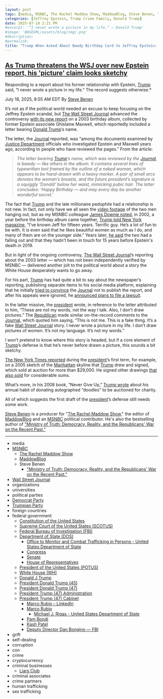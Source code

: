 ```yaml
---
layout: post
tags: [media, MSNBC, The Rachel Maddow Show, MaddowBlog, Steve Benen, “Ministry of Truth –  Democracy Reality and the Republicans’ War on the Recent Past.”, Wall Street Journal, organizations, universities, political parties, Democrat Party, Trumpian Party, foreign countries, federal government, Constitution of the United States, Supreme Court of the United States (SCOTUS), Federal Bureau of Investigation (FBI), Department of State (DOS), Office to Monitor and Combat Trafficking in Persons - United States Department of State, Congress, Senate, House of Representatives, President of the United States (POTUS), White House (WH), Donald J Trump, President Donald Trump (45), President Donald Trump (47), President Trump (47) Administration, President Trump (47) Cabinet, Marco Rubio – LinkedIn, Marco Rubio, Michael J. Rigas - United States Department of State, Pam Bondi, Kash Patel, Deputy Director Dan Bongino — FBI, grift, self-dealing, corruption, con, crime, cryptocurrency, criminal businesses, Liars Club, criminal associates, crime partners, human trafficking, sex trafficking]
categories: [Jeffrey Epstein, Trump Crime Family, Donald Trump]
date: 2025-07-18 2:21 PM
#excerpt: '“I never wrote a picture in my life.” – Donald Trump'
#image: 'BASEURL/assets/blog/img/.png'
#description:
#permalink:
title: "Trump When Asked About Bawdy Birthday Card to Jeffrey Epstein: “I never wrote a picture in my life.”"
---
```



## [As Trump threatens the WSJ over new Epstein report, his 'picture' claim looks sketchy](https://www.msnbc.com/rachel-maddow-show/maddowblog/trump-threatens-wsj-new-epstein-report-picture-claim-looks-sketchy-rcna219545)

Responding to a report about his former relationship with Epstein, [Trump](https://www.donaldjtrump.com/) said, “I never wrote a picture in my life.” The record suggests otherwise.*

July 18, 2025, 8:55 AM EDT
By [Steve Benen](https://www.msnbc.com/author/steve-benen-ncpn433601)

It’s not as if the political world needed an excuse to keep focusing on the Jeffrey Epstein scandal, but [The Wall Street Journal](https://www.wsj.com/) advanced the controversy [with its new report](https://www.wsj.com/politics/trump-jeffrey-epstein-birthday-letter-we-have-certain-things-in-common-f918d796) on a 2003 birthday album, collected by former Epstein associate Ghislaine Maxwell, which reportedly included a letter bearing [Donald Trump](https://www.donaldjtrump.com/)’s name.

The letter, the [Journal](https://www.wsj.com/) reported, was “among the documents examined by [Justice Department](https://www.justice.gov/) officials who investigated Epstein and Maxwell years ago, according to people who have reviewed the pages.” From the article:

> *The letter bearing [Trump](https://www.donaldjtrump.com/)’s name, which was reviewed by the [Journal](https://www.wsj.com/), is bawdy — like others in the album. It contains several lines of typewritten text framed by the outline of a naked woman, which appears to be hand-drawn with a heavy marker. A pair of small arcs denotes the woman’s breasts, and the future president’s signature is a squiggly ‘Donald’ below her waist, mimicking pubic hair. The letter concludes: ‘Happy Birthday — and may every day be another wonderful secret.’*

The fact that [Trump](https://www.donaldjtrump.com/) and the late millionaire pedophile had a relationship is not new. In fact, not only have we all seen the [video footage](https://www.youtube.com/shorts/OrCdLnd_It8) of the two men hanging out, but as my MSNBC colleague [James Downie noted](https://www.msnbc.com/top-stories/latest/epstein-trump-wall-street-journal-letter-rcna219501), in 2002, a year before the birthday album came together, [Trump told New York magazine](https://nymag.com/nymetro/news/people/n_7912/#print), “I’ve known Jeff for fifteen years. Terrific guy. He’s a lot of fun to be with. It is even said that he likes beautiful women as much as I do, and many of them are on the younger side.” Years later, [he said](https://www.nbcnews.com/politics/donald-trump/trump-epstein-called-epstein-files-say-relationship-rcna161354) the two had a falling out and that they hadn't been in touch for 15 years before Epstein's death in 2019.

But in light of the ongoing controversy, [The Wall Street Journal](https://www.wsj.com/)’s reporting about the 2003 letter — which has not been independently verified by MSNBC — delivered another jolt to the political world about a story the White House desperately wants to go away.

For his part, [Trump](https://www.donaldjtrump.com/) has had quite a bit to say about the newspaper’s reporting, publishing separate items to his social media platform, explaining that he initially [tried to convince](https://truthsocial.com/@realDonaldTrump](https://www.donaldjtrump.com/)/114871422727186590) the [Journal](https://www.wsj.com/) not to publish the report, and after his appeals were ignored, he [announced plans to file a lawsuit](https://truthsocial.com/@realDonaldTrump](https://www.donaldjtrump.com/)/114871752316281496).

In the latter missive, the [president](https://www.donaldjtrump.com/) wrote, in reference to the letter attributed to him, “These are not my words, not the way I talk. Also, I don’t draw pictures.” The [Republican](https://www.gop.com/) made similar on-the-record comments to the [Journal](https://www.wsj.com/), which quoted him saying, “This is not me. This is a fake thing. It’s a fake [Wall Street Journal](https://www.wsj.com/) story. I never wrote a picture in my life. I don’t draw pictures of women. It’s not my language. It’s not my words.”

I won’t pretend to know where this story is headed, but if a core element of [Trump](https://www.donaldjtrump.com/)’s defense is that he’s never before drawn a picture, this sounds a bit sketchy.

[The New York Times reported](https://www.nytimes.com/2017/07/28/us/trump-manhattan-skyline-drawing-auction.html) during the [president](https://www.donaldjtrump.com/)’s first term, for example, on a 2005 sketch of the [Manhattan](https://www.nyc.gov/site/cau/community-boards/manhattan-boards.page) skyline that [Trump](https://www.donaldjtrump.com/) drew and signed, which sold at auction for more than $29,000. He signed other drawings [that also sold](https://www.vanityfair.com/style/2017/11/donald-trump-drawing-sold-for-thousands) for considerable sums.

What’s more, in his 2008 book, “Never Give Up,” [Trump wrote](https://www.newsweek.com/donald-trump-drawings-scrutiny-jeffrey-epstein-birthday-letter-2100562) about his annual habit of donating autographed “doodles” to be auctioned for charity.

All of which suggests the first draft of the [president](https://www.donaldjtrump.com/)’s defense still needs some work.

[Steve Benen](https://www.msnbc.com/author/steve-benen-ncpn433601) is a producer for "[The Rachel Maddow Show](https://www.msnbc.com/rachel-maddow-show)," the editor of [MaddowBlog](https://www.msnbc.com/rachel-maddow-show) and an [MSNBC](https://www.msnbc.com/) political contributor. He's also the bestselling author of ["Ministry of Truth: Democracy, Reality, and the Republicans' War on the Recent Past."](https://www.harpercollins.com/products/ministry-of-truth-steve-benen)

----
- media
- [MSNBC](https://www.msnbc.com/)
    - [The Rachel Maddow Show](https://www.msnbc.com/rachel-maddow-show)
    - [MaddowBlog](https://www.msnbc.com/rachel-maddow-show) 
    - Steve Benen
        - ["Ministry of Truth: Democracy, Reality, and the Republicans' War on the Recent Past."](https://www.harpercollins.com/products/ministry-of-truth-steve-benen)
- [Wall Street Journal](https://www.wsj.com/)
- organizations 
- universities 
- political parties 
- [Democrat Party](https://www.democrats.org/)
- [Trumpian Party](https://www.gop.com/)
- foreign countries 
- federal government 
    - [Constitution of the United States](https://constitution.congress.gov/)
    - [Supreme Court of the United States (SCOTUS)](https://www.supremecourt.gov/)
    - [Federal Bureau of Investigation (FBI)](https://www.fbi.gov/)
    - [Department of State (DOS)](https://www.state.gov/)
        - [Office to Monitor and Combat Trafficking in Persons - United States Department of State](https://www.state.gov/bureaus-offices/under-secretary-for-foreign-assistance-humanitarian-affairs-and-religious-freedom/office-to-monitor-and-combat-trafficking-in-persons)
        - [Congress](https;//www.congress.gov/)
        - [Senate](https://www.senate.gov/)
        - [House of Representatives](https://www.house.gov/)
    - [President of the United States (POTUS)](https://www.whitehouse.gov/)
    - [White House (WH)](https://www.whitehouse.gov/)
    - [Donald J Trump](https://www.donaldjtrump.com/)
    - [President Donald Trump (45)](https://trumpwhitehouse.archives.gov/)
    - [President Donald Trump (47)](https://www.whitehouse.gov/administration/donald-j-trump/)
    - [President Trump (47) Administration](https://www.whitehouse.gov/administration/)
    - [President Trump (47) Cabinet](https://www.whitehouse.gov/administration/the-cabinet/)
        - [Marco Rubio – LinkedIn](https://www.linkedin.com/in/marcorubio16/)
        - [Marco Rubio](https://www.state.gov/biographies/marco-rubio/)
            - [Michael J. Rigas - United States Department of State](https://www.state.gov/biographies/michael-j-rigas)
        - [Pam Bondi](https://www.justice.gov/ag/staff-profile/meet-attorney-general)
        - [Kash Patel](https://www.fbi.gov/about/leadership-and-structure/director-patel)
        - [Deputy Director Dan Bongino — FBI](https://www.fbi.gov/about/leadership-and-structure/deputy-director-dan-bongino)
- grift
- self-dealing
- corruption
- con
- crime
- cryptocurrency 
- criminal businesses
    - [Liars Club](https://truthsocial.com/)
- criminal associates
- crime partners
- human trafficking 
- sex trafficking 

